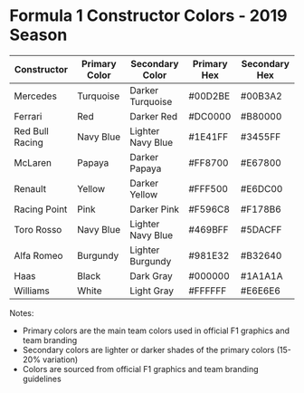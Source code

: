 # Formula 1 Constructor Colors - 2019 Season

<table id="f1_colors_2019" name="F1_Colors_2019">
<thead>
<tr>
<th>Constructor</th>
<th>Primary Color</th>
<th>Secondary Color</th>
<th>Primary Hex</th>
<th>Secondary Hex</th>
</tr>
</thead>
<tbody>
<tr>
<td>Mercedes</td>
<td>Turquoise</td>
<td>Darker Turquoise</td>
<td>#00D2BE</td>
<td>#00B3A2</td>
</tr>
<tr>
<td>Ferrari</td>
<td>Red</td>
<td>Darker Red</td>
<td>#DC0000</td>
<td>#B80000</td>
</tr>
<tr>
<td>Red Bull Racing</td>
<td>Navy Blue</td>
<td>Lighter Navy Blue</td>
<td>#1E41FF</td>
<td>#3455FF</td>
</tr>
<tr>
<td>McLaren</td>
<td>Papaya</td>
<td>Darker Papaya</td>
<td>#FF8700</td>
<td>#E67800</td>
</tr>
<tr>
<td>Renault</td>
<td>Yellow</td>
<td>Darker Yellow</td>
<td>#FFF500</td>
<td>#E6DC00</td>
</tr>
<tr>
<td>Racing Point</td>
<td>Pink</td>
<td>Darker Pink</td>
<td>#F596C8</td>
<td>#F178B6</td>
</tr>
<tr>
<td>Toro Rosso</td>
<td>Navy Blue</td>
<td>Lighter Navy Blue</td>
<td>#469BFF</td>
<td>#5DACFF</td>
</tr>
<tr>
<td>Alfa Romeo</td>
<td>Burgundy</td>
<td>Lighter Burgundy</td>
<td>#981E32</td>
<td>#B32640</td>
</tr>
<tr>
<td>Haas</td>
<td>Black</td>
<td>Dark Gray</td>
<td>#000000</td>
<td>#1A1A1A</td>
</tr>
<tr>
<td>Williams</td>
<td>White</td>
<td>Light Gray</td>
<td>#FFFFFF</td>
<td>#E6E6E6</td>
</tr>
</tbody>
</table>

Notes:
- Primary colors are the main team colors used in official F1 graphics and team branding
- Secondary colors are lighter or darker shades of the primary colors (15-20% variation)
- Colors are sourced from official F1 graphics and team branding guidelines